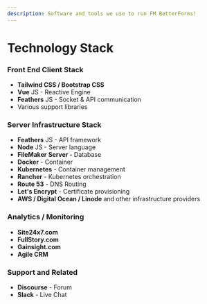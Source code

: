 ```yaml
---
description: Software and tools we use to run FM BetterForms!
---
```


# Technology Stack

### Front End Client Stack

* **Tailwind CSS / Bootstrap CSS**
* **Vue** JS - Reactive Engine
* **Feathers** JS - Socket & API communication
* Various support libraries

### Server Infrastructure Stack

* **Feathers** JS - API framework
* **Node** JS - Server language
* **FileMaker** **Server -** Database
* **Docker** - Container
* **Kubernetes** - Container management
* **Rancher** - Kubernetes orchestration
* **Route 53** - DNS Routing
* **Let's Encrypt** - Certificate provisioning
* **AWS / Digital Ocean / Linode** and other infrastructure providers 

### Analytics /  Monitoring

* **Site24x7.com**
* **FullStory.com**
* **Gainsight.com**
* **Agile CRM**

### **Support and Related**

* **Discourse** - Forum
* **Slack** - Live Chat



